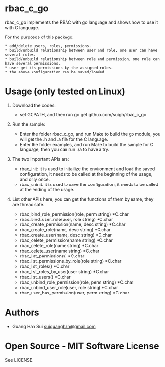 rbac_c_go 
======
rbac_c_go implements the RBAC with go language and shows how to use it with C language.

For the purposes of this package:

    * add/delete users, roles, permissions.
    * build/unbuild relationship between user and role, one user can have several roles. 
    * build/unbuild relationship between role and permission, one role can have several permissions.
    * user get its permissions by the assigned roles.
    * the above configuration can be saved/loaded.
	
Usage (only tested on Linux)
=====

1. Download the codes:

    * set GOPATH, and then run go get github.com/suigh/rbac_c_go

2. Run the sample:
    * Enter the folder rbac_c_go, and run Make to build the go module, you will get the .h and .a file for the C language.
    * Enter the folder examples, and run Make to build the sample for C language, then you can run ./a to have a try.
    
3. The two important APIs are:
    * rbac_init: it is used to initailize the environment and load the saved configuration, it needs to be called at the beginning of the usage, and only once.
    * rbac_uninit: it is used to save the configuration, it needs to be called at the ending of the usage.

4. List other APIs here, you can get the functions of them by name, they are thread safe.
    * rbac_bind_role_permission(role, perm string) *C.char
    * rbac_bind_user_role(user, role string) *C.char
    * rbac_create_permission(name, desc string) *C.char
    * rbac_create_role(name, desc string) *C.char
    * rbac_create_user(name, desc string) *C.char
    * rbac_delete_permission(name string) *C.char
    * rbac_delete_role(name string) *C.char
    * rbac_delete_user(name string) *C.char
    * rbac_list_permissions() *C.char
    * rbac_list_permissions_by_role(role string) *C.char
    * rbac_list_roles() *C.char
    * rbac_list_roles_by_user(user string) *C.char
    * rbac_list_users() *C.char
    * rbac_unbind_role_permission(role, perm string) *C.char
    * rbac_unbind_user_role(user, role string) *C.char
    * rbac_user_has_permission(user, perm string) *C.char

Authors
=======

 * Guang Han Sui <suiguanghan@gmail.com> 

Open Source - MIT Software License
==================================

See LICENSE.
